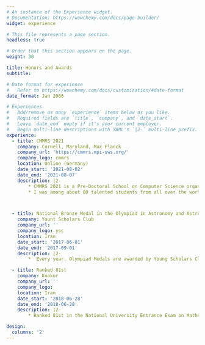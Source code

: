 ```yaml
---
# An instance of the Experience widget.
# Documentation: https://wowchemy.com/docs/page-builder/
widget: experience

# This file represents a page section.
headless: true

# Order that this section appears on the page.
weight: 30

title: Honors and Awards
subtitle:

# Date format for experience
#   Refer to https://wowchemy.com/docs/customization/#date-format
date_format: Jan 2006

# Experiences.
#   Add/remove as many `experience` items below as you like.
#   Required fields are `title`, `company`, and `date_start`.
#   Leave `date_end` empty if it's your current employer.
#   Begin multi-line descriptions with YAML's `|2-` multi-line prefix.
experience:
  - title: CMMRS 2021
    company: Cornell, Maryland, Max Planck
    company_url: 'https://cmmrs.mpi-sws.org/'
    company_logo: cmmrs
    location: Online (Germany)
    date_start: '2021-08-02'
    date_end: '2021-08-07'
    description: |2-
        * CMMRS 2021 is a Pre-Doctoral School on Computer Science organized by Cornell University, Max Planck Institute for Software Systems, and University of Maryland, College Park.
        * I was among about 80 talented students from all over the world who were selected to participate in this school.



  - title: National Bronze Medal in the Olympiad in Astronomy and Astrophysics
    company: Yount Scholars Club
    company_url: ''
    company_logo: ysc
    location: Iran
    date_start: '2017-06-01'
    date_end: '2017-09-01'
    description: |2-
        *  Every year, Olympiad Medals are awarded by Young Scholars Club to about 40 talented students in each field, after a series of exams and courses. These 40 students are selected from more than 10,000 students after a series of exams.

  - title: Ranked 81st
    company: Konkur
    company_url: ''
    company_logo: 
    location: Iran
    date_start: '2018-06-28'
    date_end: '2018-06-28'
    description: |2-
        * Ranked 81st in the National University Entrance Exam on Mathematics (Konkour) among more than 144,000 students nationwide. (Top 0.06%)

design:
  columns: '2'
---
```

